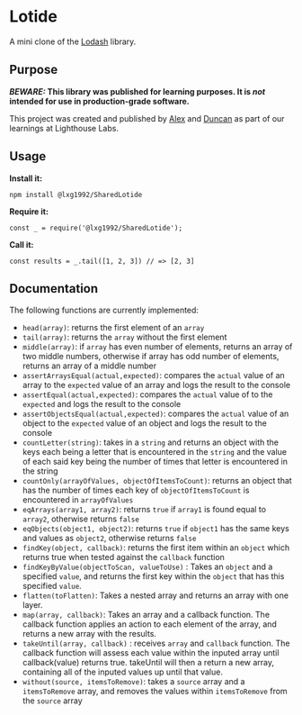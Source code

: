 # Lotide

A mini clone of the [Lodash](https://lodash.com) library.

## Purpose

**_BEWARE:_ This library was published for learning purposes. It is _not_ intended for use in production-grade software.**

This project was created and published by [Alex](https://github.com/lxg1992) and [Duncan](https://github.com/duncan-mann) as part of our learnings at Lighthouse Labs. 

## Usage

**Install it:**

`npm install @lxg1992/SharedLotide`

**Require it:**

`const _ = require('@lxg1992/SharedLotide');`

**Call it:**

`const results = _.tail([1, 2, 3]) // => [2, 3]`

## Documentation

The following functions are currently implemented:

* `head(array)`: returns the first element of an `array`
* `tail(array)`: returns the `array` without the first element
* `middle(array)`: if `array` has even number of elements, returns an array of two middle numbers, otherwise if array has odd number of elements, returns an array of a middle number
* `assertArraysEqual(actual,expected)`: compares the `actual` value of an array to the `expected` value of an array and logs the result to the console
* `assertEqual(actual,expected)`: compares the `actual` value of to the `expected` and logs the result to the console
* `assertObjectsEqual(actual,expected)`: compares the `actual` value of an object to the `expected` value of an object and logs the result to the console
* `countLetter(string)`: takes in a `string` and returns an object with the keys each being a letter that is encountered in the `string` and the value of each said key being the number of times that letter is encountered in the string
* `countOnly(arrayOfValues, objectOfItemsToCount)`: returns an object that has the number of times each key of `objectOfItemsToCount` is encountered in `arrayOfValues`
* `eqArrays(array1, array2)`: returns `true` if `array1` is found equal to `array2`, otherwise returns `false`
* `eqObjects(object1, object2)`: returns `true` if `object1` has the same keys and values as `object2`, otherwise returns `false`
* `findKey(object, callback)`: returns the first item within an `object` which returns true when tested against the `callback` function
* `findKeyByValue(objectToScan, valueToUse)` : Takes an `object` and a specified `value`, and returns the first key within the `object` that has this specified `value`.
* `flatten(toFlatten)`: Takes a nested array and returns an array with one layer.
* `map(array, callback)`: Takes an array and a callback function. The callback function applies an action to each element of the array, and returns a new array with the results.
* `takeUntil(array, callback)` : receives `array` and `callback` function. The callback function will assess each value within the inputed array until callback(value) returns true. takeUntil will then a return a new array, containing all of the inputed values up until that value.
* `without(source, itemsToRemove)`: takes a `source` array and a `itemsToRemove` array, and removes the values within `itemsToRemove` from the `source` array